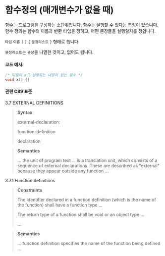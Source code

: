 # 함수정의 (매개변수가 없을 때)
함수는 프로그램을 구성하는 소단위입니다. 
함수는 실행할 수 있다는 특징이 있습니다. 
함수 정의는 함수의 이름과 반환 타입을 정하고, 어떤 문장들을 실행할지를 정합니다.

`타입` `이름` `(` `)` `{` `문장리스트` `}` 형태로 씁니다.

`문장리스트`는 `문장`을 나열한 것이고, 없어도 됩니다. 

#### 코드 예시:
```c
/* 이름이 x고 실행되는 내용이 없는 함수 */
void x() {}
```

#### 관련 C89 표준
3.7 EXTERNAL DEFINITIONS
> **Syntax**
>
> external-declaration:
>
> function-definition
>
> declaration

> **Semantics**
>
> ... the unit of program text ... is a translation unit, which consists of a sequence of external declarations.
> These are described as "external" because they appear outside any function ...

3.7.1 Function definitions

> **Constraints**
> 
> The identifier declared in a function definition (which is the name of the function) shall have a function type ...
> 
> The return type of a function shall be void or an object type ...
> 
> ...

> **Semantics**
> 
> ... function definition specifies the name of the function being defined ...
